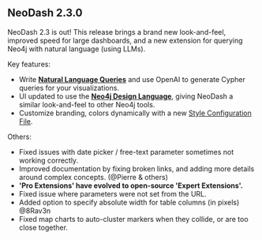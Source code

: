 ## NeoDash 2.3.0
NeoDash 2.3 is out! This release brings a brand new look-and-feel, improved speed for large dashboards, and a new extension for querying Neo4j with natural language (using LLMs).

Key features:
- Write **[Natural Language Queries](https://neo4j.com/labs/neodash/2.3/user-guide/extensions/natural-language-queries/)** and use OpenAI to generate Cypher queries for your visualizations.
- UI updated to use the **[Neo4j Design Language](https://www.neo4j.design/)**, giving NeoDash a similar look-and-feel to other Neo4j tools.
- Customize branding, colors dynamically with a new [Style Configuration File](https://neo4j.com/labs/neodash/2.3/developer-guide/style-configuration).
  
Others:
- Fixed issues with date picker / free-text parameter sometimes not working correctly.
- Improved documentation by fixing broken links, and adding more details around complex concepts. (@Pierre & others)
- **'Pro Extensions' have evolved to open-source 'Expert Extensions'.**
- Fixed issue where parameters were not set from the URL.
- Added option to specify absolute width for table columns (in pixels) @8Rav3n
- Fixed map charts to auto-cluster markers when they collide, or are too close together.


